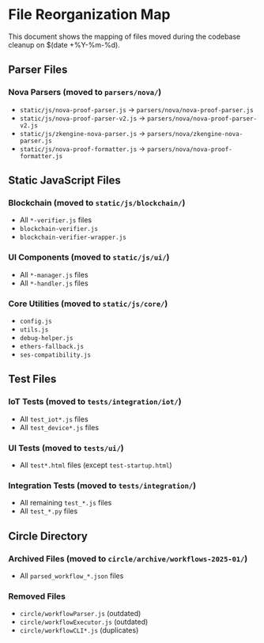# File Reorganization Map

This document shows the mapping of files moved during the codebase cleanup on $(date +%Y-%m-%d).

## Parser Files

### Nova Parsers (moved to `parsers/nova/`)
- `static/js/nova-proof-parser.js` → `parsers/nova/nova-proof-parser.js`
- `static/js/nova-proof-parser-v2.js` → `parsers/nova/nova-proof-parser-v2.js`
- `static/js/zkengine-nova-parser.js` → `parsers/nova/zkengine-nova-parser.js`
- `static/js/nova-proof-formatter.js` → `parsers/nova/nova-proof-formatter.js`

## Static JavaScript Files

### Blockchain (moved to `static/js/blockchain/`)
- All `*-verifier.js` files
- `blockchain-verifier.js`
- `blockchain-verifier-wrapper.js`

### UI Components (moved to `static/js/ui/`)
- All `*-manager.js` files
- All `*-handler.js` files

### Core Utilities (moved to `static/js/core/`)
- `config.js`
- `utils.js`
- `debug-helper.js`
- `ethers-fallback.js`
- `ses-compatibility.js`

## Test Files

### IoT Tests (moved to `tests/integration/iot/`)
- All `test_iot*.js` files
- All `test_device*.js` files

### UI Tests (moved to `tests/ui/`)
- All `test*.html` files (except `test-startup.html`)

### Integration Tests (moved to `tests/integration/`)
- All remaining `test_*.js` files
- All `test_*.py` files

## Circle Directory

### Archived Files (moved to `circle/archive/workflows-2025-01/`)
- All `parsed_workflow_*.json` files

### Removed Files
- `circle/workflowParser.js` (outdated)
- `circle/workflowExecutor.js` (outdated)
- `circle/workflowCLI*.js` (duplicates)
